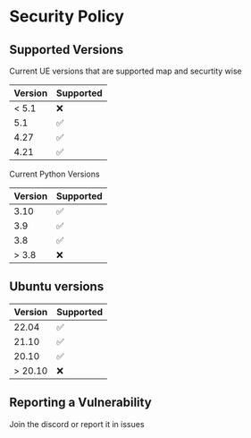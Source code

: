 # Security Policy

## Supported Versions

Current UE versions that are supported map and securtity wise

| Version | Supported          |
| ------- | ------------------ |
| < 5.1   | :x:                |
| 5.1     | :white_check_mark: |
| 4.27    | :white_check_mark: |
| 4.21    | :white_check_mark: |






Current Python Versions

| Version | Supported          |
| ------- | ------------------ |
| 3.10    | :white_check_mark: |
| 3.9     | :white_check_mark: |
| 3.8     | :white_check_mark: |
| > 3.8   | :x: |

## Ubuntu versions

| Version | Supported          |
| ------- | ------------------ |
| 22.04   | :white_check_mark: |
| 21.10   | :white_check_mark: |
| 20.10   | :white_check_mark: |
| > 20.10 | :x: |

## Reporting a Vulnerability

Join the discord or report it in issues
